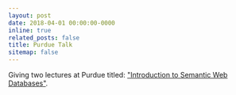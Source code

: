 ```yaml
---
layout: post
date: 2018-04-01 00:00:00-0000
inline: true
related_posts: false
title: Purdue Talk
sitemap: false
---
```


Giving two lectures at Purdue titled: ["Introduction to Semantic Web Databases"](/assets/pdf/presentations/introduction-to-semantic-web-databases.pdf).
